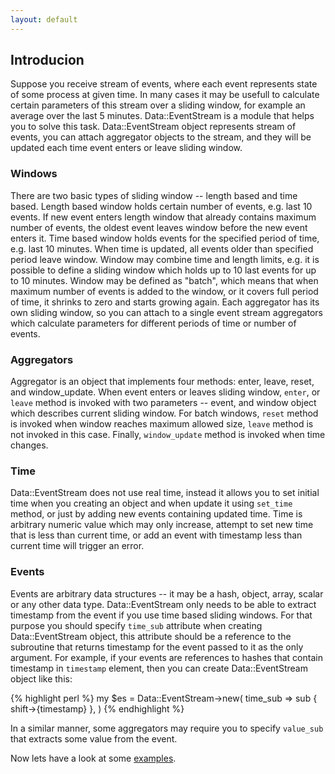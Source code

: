 ```yaml
---
layout: default
---
```

## Introducion

Suppose you receive stream of events, where each event represents state of some
process at given time. In many cases it may be usefull to calculate certain
parameters of this stream over a sliding window, for example an average over
the last 5 minutes. Data::EventStream is a module that helps you to solve this
task. Data::EventStream object represents stream of events, you can attach
aggregator objects to the stream, and they will be updated each time event
enters or leave sliding window.

### Windows

There are two basic types of sliding window -- length based and time based.
Length based window holds certain number of events, e.g. last 10 events. If new
event enters length window that already contains maximum number of events, the
oldest event leaves window before the new event enters it. Time based window
holds events for the specified period of time, e.g. last 10 minutes. When time
is updated, all events older than specified period leave window. Window may
combine time and length limits, e.g. it is possible to define a sliding window
which holds up to 10 last events for up to 10 minutes. Window may be defined as
"batch", which means that when maximum number of events is added to the window,
or it covers full period of time, it shrinks to zero and starts growing again.
Each aggregator has its own sliding window, so you can attach to a single event
stream aggregators which calculate parameters for different periods of time or
number of events.

### Aggregators

Aggregator is an object that implements four methods: enter, leave, reset, and
window_update.  When event enters or leaves sliding window, `enter`, or `leave`
method is invoked with two parameters -- event, and window object which
describes current sliding window. For batch windows, `reset` method is invoked
when window reaches maximum allowed size, `leave` method is not invoked in this
case.  Finally, `window_update` method is invoked when time changes.

### Time

Data::EventStream does not use real time, instead it allows you to set initial
time when you creating an object and when update it using `set_time` method, or
just by adding new events containing updated time. Time is arbitrary numeric
value which may only increase, attempt to set new time that is less than
current time, or add an event with timestamp less than current time will
trigger an error.

### Events

Events are arbitrary data structures -- it may be a hash, object, array, scalar
or any other data type. Data::EventStream only needs to be able to extract
timestamp from the event if you use time based sliding windows. For that
purpose you should specify `time_sub` attribute when creating Data::EventStream
object, this attribute should be a reference to the subroutine that returns
timestamp for the event passed to it as the only argument. For example, if your
events are references to hashes that contain timestamp in `timestamp` element,
then you can create Data::EventStream object like this:

{% highlight perl %}
my $es = Data::EventStream->new(
    time_sub => sub { shift->{timestamp} },
)
{% endhighlight %}

In a similar manner, some aggregators may require you to specify `value_sub`
that extracts some value from the event.

Now lets have a look at some [examples]({{site.url}}/examples).
